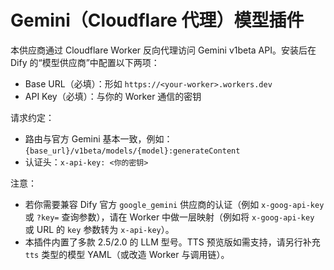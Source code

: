 # Gemini（Cloudflare 代理）模型插件

本供应商通过 Cloudflare Worker 反向代理访问 Gemini v1beta API。安装后在 Dify 的“模型供应商”中配置以下两项：

- Base URL（必填）：形如 `https://<your-worker>.workers.dev`
- API Key（必填）：与你的 Worker 通信的密钥

请求约定：
- 路由与官方 Gemini 基本一致，例如：`{base_url}/v1beta/models/{model}:generateContent`
- 认证头：`x-api-key: <你的密钥>`

注意：
- 若你需要兼容 Dify 官方 `google_gemini` 供应商的认证（例如 `x-goog-api-key` 或 `?key=` 查询参数），请在 Worker 中做一层映射（例如将 `x-goog-api-key` 或 URL 的 `key` 参数转为 `x-api-key`）。
- 本插件内置了多款 2.5/2.0 的 LLM 型号。TTS 预览版如需支持，请另行补充 `tts` 类型的模型 YAML（或改造 Worker 与调用链）。
